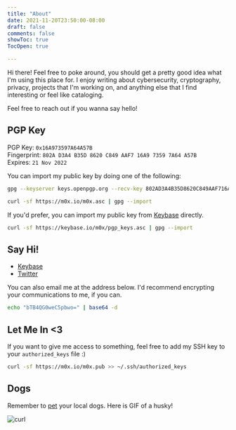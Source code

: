```yaml
---
title: "About"
date: 2021-11-20T23:50:00-08:00
draft: false
comments: false
showToc: true
TocOpen: true

---
```


Hi there! Feel free to poke around, you should get a pretty good idea what I'm using this place for. I enjoy writing about cybersecurity, cryptography, privacy, projects that I'm working on, and anything else that I find interesting or feel like cataloging. 

Feel free to reach out if you wanna say hello!

## PGP Key

PGP Key: `0x16A973597A64A57B`\
Fingerprint: `802A D3A4 B35D 8620 C849 AAF7 16A9 7359 7A64 A57B`\
Expires: `21 Nov 2022`

You can import my public key by doing one of the following:
```bash
gpg --keyserver keys.openpgp.org --recv-key 802AD3A4B35D8620C849AAF716A973597A64A57B
```

```bash
curl -sf https://m0x.io/m0x.asc | gpg --import
```

If you'd prefer, you can import my public key from [Keybase](https://keybase.io/m0x) directly.

```bash
curl -sf https://keybase.io/m0x/pgp_keys.asc | gpg --import
```


## Say Hi!
* [Keybase](https://keybase.io/m0x)
* [Twitter](https://twitter.com/m0xxz)

You can also email me at the address below. I'd recommend encrypting your communications to me, if you can.

```bash
echo "bTB4QG0weC5pbwo=" | base64 -d
```

## Let Me In <3
If you want to give me access to something, feel free to add my SSH key to your `authorized_keys` file :)
```bash
curl -sf https://m0x.io/m0x.pub >> ~/.ssh/authorized_keys
```

## Dogs
Remember to [pet](https://plzpet.dog/) your local dogs. Here is GIF of a husky!

![curl](/images/husky.gif#center)
